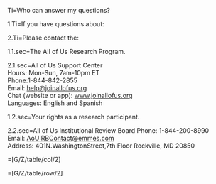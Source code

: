Ti=Who can answer my questions?

1.Ti=If you have questions about:

2.Ti=Please contact the:

1.1.sec=The All of Us Research Program.

2.1.sec=All of Us Support Center<br>Hours: Mon-Sun, 7am-10pm ET<br>Phone:1-844-842-2855<br>Email: help@joinallofus.org<br>Chat (website or app): www.joinallofus.org<br>Languages: English and Spanish

1.2.sec=Your rights as a research participant.

2.2.sec=All of Us Institutional Review Board Phone: 1-844-200-8990<br>Email: AoUIRBContact@emmes.com<br>Address: 401N.WashingtonStreet,7th Floor Rockville, MD 20850

=[G/Z/table/col/2]

=[G/Z/table/row/2]